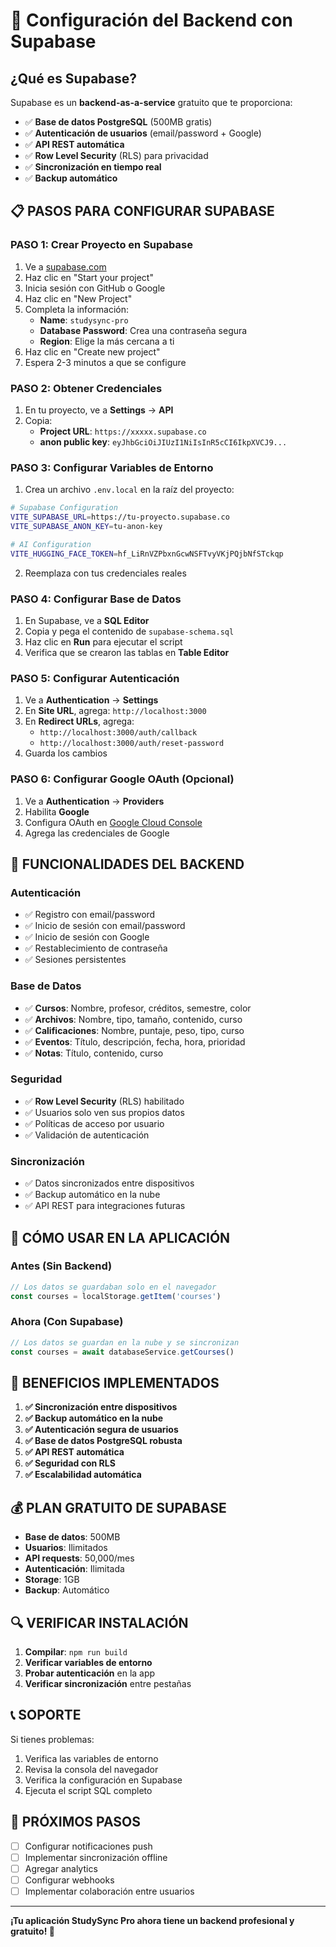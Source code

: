 # 🚀 Configuración del Backend con Supabase

## **¿Qué es Supabase?**

Supabase es un **backend-as-a-service** gratuito que te proporciona:

- ✅ **Base de datos PostgreSQL** (500MB gratis)
- ✅ **Autenticación de usuarios** (email/password + Google)
- ✅ **API REST automática**
- ✅ **Row Level Security** (RLS) para privacidad
- ✅ **Sincronización en tiempo real**
- ✅ **Backup automático**

## **📋 PASOS PARA CONFIGURAR SUPABASE**

### **PASO 1: Crear Proyecto en Supabase**

1. Ve a [supabase.com](https://supabase.com)
2. Haz clic en "Start your project"
3. Inicia sesión con GitHub o Google
4. Haz clic en "New Project"
5. Completa la información:
   - **Name**: `studysync-pro`
   - **Database Password**: Crea una contraseña segura
   - **Region**: Elige la más cercana a ti
6. Haz clic en "Create new project"
7. Espera 2-3 minutos a que se configure

### **PASO 2: Obtener Credenciales**

1. En tu proyecto, ve a **Settings** → **API**
2. Copia:
   - **Project URL**: `https://xxxxx.supabase.co`
   - **anon public key**: `eyJhbGciOiJIUzI1NiIsInR5cCI6IkpXVCJ9...`

### **PASO 3: Configurar Variables de Entorno**

1. Crea un archivo `.env.local` en la raíz del proyecto:

```bash
# Supabase Configuration
VITE_SUPABASE_URL=https://tu-proyecto.supabase.co
VITE_SUPABASE_ANON_KEY=tu-anon-key

# AI Configuration
VITE_HUGGING_FACE_TOKEN=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
```

2. Reemplaza con tus credenciales reales

### **PASO 4: Configurar Base de Datos**

1. En Supabase, ve a **SQL Editor**
2. Copia y pega el contenido de `supabase-schema.sql`
3. Haz clic en **Run** para ejecutar el script
4. Verifica que se crearon las tablas en **Table Editor**

### **PASO 5: Configurar Autenticación**

1. Ve a **Authentication** → **Settings**
2. En **Site URL**, agrega: `http://localhost:3000`
3. En **Redirect URLs**, agrega:
   - `http://localhost:3000/auth/callback`
   - `http://localhost:3000/auth/reset-password`
4. Guarda los cambios

### **PASO 6: Configurar Google OAuth (Opcional)**

1. Ve a **Authentication** → **Providers**
2. Habilita **Google**
3. Configura OAuth en [Google Cloud Console](https://console.cloud.google.com)
4. Agrega las credenciales de Google

## **🔧 FUNCIONALIDADES DEL BACKEND**

### **Autenticación**

- ✅ Registro con email/password
- ✅ Inicio de sesión con email/password
- ✅ Inicio de sesión con Google
- ✅ Restablecimiento de contraseña
- ✅ Sesiones persistentes

### **Base de Datos**

- ✅ **Cursos**: Nombre, profesor, créditos, semestre, color
- ✅ **Archivos**: Nombre, tipo, tamaño, contenido, curso
- ✅ **Calificaciones**: Nombre, puntaje, peso, tipo, curso
- ✅ **Eventos**: Título, descripción, fecha, hora, prioridad
- ✅ **Notas**: Título, contenido, curso

### **Seguridad**

- ✅ **Row Level Security** (RLS) habilitado
- ✅ Usuarios solo ven sus propios datos
- ✅ Políticas de acceso por usuario
- ✅ Validación de autenticación

### **Sincronización**

- ✅ Datos sincronizados entre dispositivos
- ✅ Backup automático en la nube
- ✅ API REST para integraciones futuras

## **📱 CÓMO USAR EN LA APLICACIÓN**

### **Antes (Sin Backend)**

```typescript
// Los datos se guardaban solo en el navegador
const courses = localStorage.getItem('courses')
```

### **Ahora (Con Supabase)**

```typescript
// Los datos se guardan en la nube y se sincronizan
const courses = await databaseService.getCourses()
```

## **🚀 BENEFICIOS IMPLEMENTADOS**

1. **✅ Sincronización entre dispositivos**
2. **✅ Backup automático en la nube**
3. **✅ Autenticación segura de usuarios**
4. **✅ Base de datos PostgreSQL robusta**
5. **✅ API REST automática**
6. **✅ Seguridad con RLS**
7. **✅ Escalabilidad automática**

## **💰 PLAN GRATUITO DE SUPABASE**

- **Base de datos**: 500MB
- **Usuarios**: Ilimitados
- **API requests**: 50,000/mes
- **Autenticación**: Ilimitada
- **Storage**: 1GB
- **Backup**: Automático

## **🔍 VERIFICAR INSTALACIÓN**

1. **Compilar**: `npm run build`
2. **Verificar variables de entorno**
3. **Probar autenticación** en la app
4. **Verificar sincronización** entre pestañas

## **📞 SOPORTE**

Si tienes problemas:

1. Verifica las variables de entorno
2. Revisa la consola del navegador
3. Verifica la configuración en Supabase
4. Ejecuta el script SQL completo

## **🎯 PRÓXIMOS PASOS**

- [ ] Configurar notificaciones push
- [ ] Implementar sincronización offline
- [ ] Agregar analytics
- [ ] Configurar webhooks
- [ ] Implementar colaboración entre usuarios

---

**¡Tu aplicación StudySync Pro ahora tiene un backend profesional y gratuito! 🎉**
